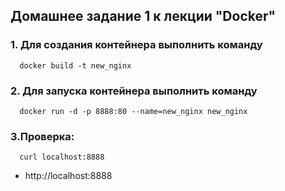 ## Домашнее задание 1 к лекции "Docker"
### 1. Для создания контейнера выполнить команду 
      docker build -t new_nginx 

### 2. Для запуска контейнера выполнить команду
      docker run -d -p 8888:80 --name=new_nginx new_nginx

### 3.Проверка:

      curl localhost:8888
* http://localhost:8888